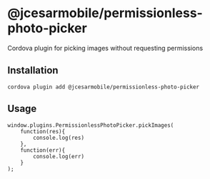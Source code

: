 # @jcesarmobile/permissionless-photo-picker

Cordova plugin for picking images without requesting permissions

## Installation

    cordova plugin add @jcesarmobile/permissionless-photo-picker

## Usage

```
window.plugins.PermissionlessPhotoPicker.pickImages(
    function(res){
        console.log(res)
    },
    function(err){
        console.log(err)
    }
);
```